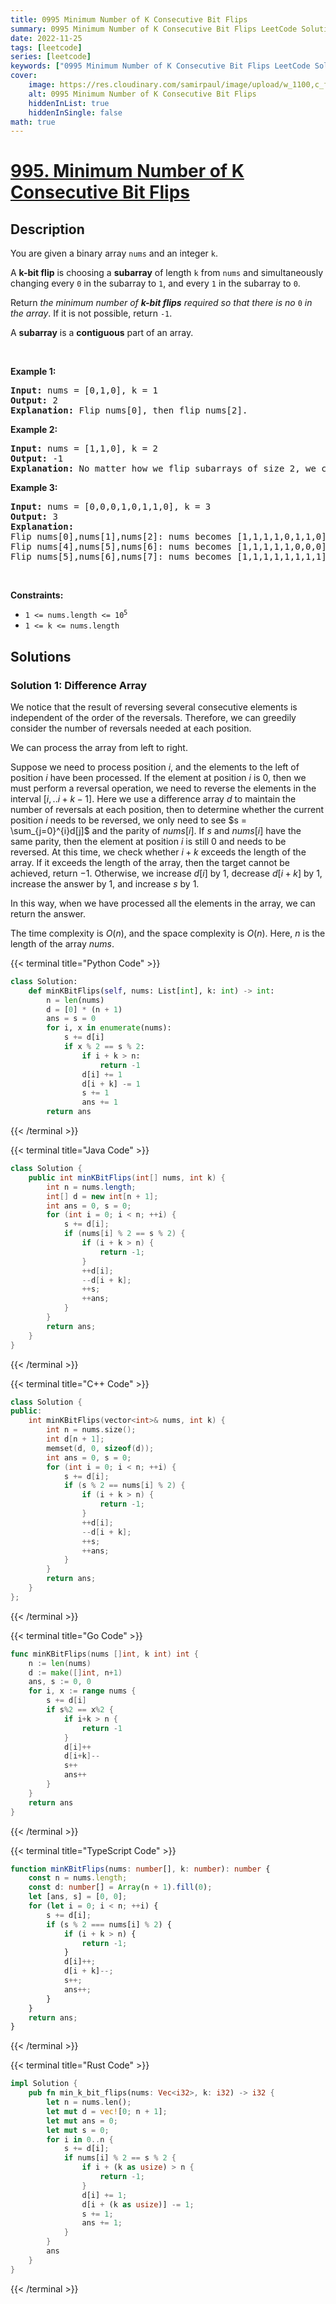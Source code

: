 ```yaml
---
title: 0995 Minimum Number of K Consecutive Bit Flips
summary: 0995 Minimum Number of K Consecutive Bit Flips LeetCode Solution Explained
date: 2022-11-25
tags: [leetcode]
series: [leetcode]
keywords: ["0995 Minimum Number of K Consecutive Bit Flips LeetCode Solution Explained in all languages", "0995 Minimum Number of K Consecutive Bit Flips", "LeetCode", "leetcode solution in Python3 C++ Java Go PHP Ruby Swift TypeScript Rust C# JavaScript C", "GeeksforGeeks", "InterviewBit", "Coding Ninjas", "HackerRank", "HackerEarth", "CodeChef", "TopCoder", "AlgoExpert", "freeCodeCamp", "Codeforces", "GitHub", "AtCoder", "Samir Paul"]
cover:
    image: https://res.cloudinary.com/samirpaul/image/upload/w_1100,c_fit,co_rgb:FFFFFF,l_text:Arial_75_bold:0995 Minimum Number of K Consecutive Bit Flips - Solution Explained/problem-solving.webp
    alt: 0995 Minimum Number of K Consecutive Bit Flips
    hiddenInList: true
    hiddenInSingle: false
math: true
---
```



# [995. Minimum Number of K Consecutive Bit Flips](https://leetcode.com/problems/minimum-number-of-k-consecutive-bit-flips)


## Description

<p>You are given a binary array <code>nums</code> and an integer <code>k</code>.</p>

<p>A <strong>k-bit flip</strong> is choosing a <strong>subarray</strong> of length <code>k</code> from <code>nums</code> and simultaneously changing every <code>0</code> in the subarray to <code>1</code>, and every <code>1</code> in the subarray to <code>0</code>.</p>

<p>Return <em>the minimum number of <strong>k-bit flips</strong> required so that there is no </em><code>0</code><em> in the array</em>. If it is not possible, return <code>-1</code>.</p>

<p>A <strong>subarray</strong> is a <strong>contiguous</strong> part of an array.</p>

<p>&nbsp;</p>
<p><strong class="example">Example 1:</strong></p>

<pre>
<strong>Input:</strong> nums = [0,1,0], k = 1
<strong>Output:</strong> 2
<strong>Explanation:</strong> Flip nums[0], then flip nums[2].
</pre>

<p><strong class="example">Example 2:</strong></p>

<pre>
<strong>Input:</strong> nums = [1,1,0], k = 2
<strong>Output:</strong> -1
<strong>Explanation:</strong> No matter how we flip subarrays of size 2, we cannot make the array become [1,1,1].
</pre>

<p><strong class="example">Example 3:</strong></p>

<pre>
<strong>Input:</strong> nums = [0,0,0,1,0,1,1,0], k = 3
<strong>Output:</strong> 3
<strong>Explanation:</strong> 
Flip nums[0],nums[1],nums[2]: nums becomes [1,1,1,1,0,1,1,0]
Flip nums[4],nums[5],nums[6]: nums becomes [1,1,1,1,1,0,0,0]
Flip nums[5],nums[6],nums[7]: nums becomes [1,1,1,1,1,1,1,1]
</pre>

<p>&nbsp;</p>
<p><strong>Constraints:</strong></p>

<ul>
	<li><code>1 &lt;= nums.length &lt;= 10<sup>5</sup></code></li>
	<li><code>1 &lt;= k &lt;= nums.length</code></li>
</ul>

## Solutions

### Solution 1: Difference Array

We notice that the result of reversing several consecutive elements is independent of the order of the reversals. Therefore, we can greedily consider the number of reversals needed at each position.

We can process the array from left to right.

Suppose we need to process position $i$, and the elements to the left of position $i$ have been processed. If the element at position $i$ is $0$, then we must perform a reversal operation, we need to reverse the elements in the interval $[i,..i+k-1]$. Here we use a difference array $d$ to maintain the number of reversals at each position, then to determine whether the current position $i$ needs to be reversed, we only need to see $s = \sum_{j=0}^{i}d[j]$ and the parity of $nums[i]$. If $s$ and $nums[i]$ have the same parity, then the element at position $i$ is still $0$ and needs to be reversed. At this time, we check whether $i+k$ exceeds the length of the array. If it exceeds the length of the array, then the target cannot be achieved, return $-1$. Otherwise, we increase $d[i]$ by $1$, decrease $d[i+k]$ by $1$, increase the answer by $1$, and increase $s$ by $1$.

In this way, when we have processed all the elements in the array, we can return the answer.

The time complexity is $O(n)$, and the space complexity is $O(n)$. Here, $n$ is the length of the array $nums$.

<!-- tabs:start -->

{{< terminal title="Python Code" >}}
```python
class Solution:
    def minKBitFlips(self, nums: List[int], k: int) -> int:
        n = len(nums)
        d = [0] * (n + 1)
        ans = s = 0
        for i, x in enumerate(nums):
            s += d[i]
            if x % 2 == s % 2:
                if i + k > n:
                    return -1
                d[i] += 1
                d[i + k] -= 1
                s += 1
                ans += 1
        return ans
```
{{< /terminal >}}

{{< terminal title="Java Code" >}}
```java
class Solution {
    public int minKBitFlips(int[] nums, int k) {
        int n = nums.length;
        int[] d = new int[n + 1];
        int ans = 0, s = 0;
        for (int i = 0; i < n; ++i) {
            s += d[i];
            if (nums[i] % 2 == s % 2) {
                if (i + k > n) {
                    return -1;
                }
                ++d[i];
                --d[i + k];
                ++s;
                ++ans;
            }
        }
        return ans;
    }
}
```
{{< /terminal >}}

{{< terminal title="C++ Code" >}}
```cpp
class Solution {
public:
    int minKBitFlips(vector<int>& nums, int k) {
        int n = nums.size();
        int d[n + 1];
        memset(d, 0, sizeof(d));
        int ans = 0, s = 0;
        for (int i = 0; i < n; ++i) {
            s += d[i];
            if (s % 2 == nums[i] % 2) {
                if (i + k > n) {
                    return -1;
                }
                ++d[i];
                --d[i + k];
                ++s;
                ++ans;
            }
        }
        return ans;
    }
};
```
{{< /terminal >}}

{{< terminal title="Go Code" >}}
```go
func minKBitFlips(nums []int, k int) int {
	n := len(nums)
	d := make([]int, n+1)
	ans, s := 0, 0
	for i, x := range nums {
		s += d[i]
		if s%2 == x%2 {
			if i+k > n {
				return -1
			}
			d[i]++
			d[i+k]--
			s++
			ans++
		}
	}
	return ans
}
```
{{< /terminal >}}

{{< terminal title="TypeScript Code" >}}
```ts
function minKBitFlips(nums: number[], k: number): number {
    const n = nums.length;
    const d: number[] = Array(n + 1).fill(0);
    let [ans, s] = [0, 0];
    for (let i = 0; i < n; ++i) {
        s += d[i];
        if (s % 2 === nums[i] % 2) {
            if (i + k > n) {
                return -1;
            }
            d[i]++;
            d[i + k]--;
            s++;
            ans++;
        }
    }
    return ans;
}
```
{{< /terminal >}}

{{< terminal title="Rust Code" >}}
```rust
impl Solution {
    pub fn min_k_bit_flips(nums: Vec<i32>, k: i32) -> i32 {
        let n = nums.len();
        let mut d = vec![0; n + 1];
        let mut ans = 0;
        let mut s = 0;
        for i in 0..n {
            s += d[i];
            if nums[i] % 2 == s % 2 {
                if i + (k as usize) > n {
                    return -1;
                }
                d[i] += 1;
                d[i + (k as usize)] -= 1;
                s += 1;
                ans += 1;
            }
        }
        ans
    }
}
```
{{< /terminal >}}

<!-- tabs:end -->

<!-- end -->
